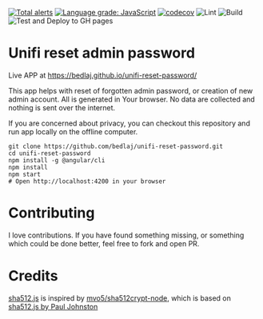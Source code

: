 [![Total alerts](https://img.shields.io/lgtm/alerts/g/bedlaj/unifi-reset-password.svg?logo=lgtm&logoWidth=18)](https://lgtm.com/projects/g/bedlaj/unifi-reset-password/alerts/)
[![Language grade: JavaScript](https://img.shields.io/lgtm/grade/javascript/g/bedlaj/unifi-reset-password.svg?logo=lgtm&logoWidth=18)](https://lgtm.com/projects/g/bedlaj/unifi-reset-password/context:javascript)
[![codecov](https://codecov.io/gh/bedlaj/unifi-reset-password/branch/master/graph/badge.svg)](https://codecov.io/gh/bedlaj/unifi-reset-password)
![Lint](https://github.com/bedlaj/unifi-reset-password/workflows/Lint/badge.svg)
![Build](https://github.com/bedlaj/unifi-reset-password/workflows/Build/badge.svg)
![Test and Deploy to GH pages](https://github.com/bedlaj/unifi-reset-password/workflows/Test%20and%20Deploy%20to%20GH%20pages/badge.svg)

# Unifi reset admin password

Live APP at https://bedlaj.github.io/unifi-reset-password/

This app helps with reset of forgotten admin password, or creation of new admin account.
All is generated in Your browser. No data are collected and nothing is sent over the internet.

If you are concerned about privacy, you can checkout this repository and run app locally on the offline computer.
```
git clone https://github.com/bedlaj/unifi-reset-password.git
cd unifi-reset-password
npm install -g @angular/cli
npm install
npm start
# Open http://localhost:4200 in your browser
```

# Contributing
I love contributions. If you have found something missing, or something which could be done better, feel free to fork and open PR.

# Credits
[sha512.js](https://github.com/bedlaj/unifi-reset-password/blob/master/src/utils/sha512.js) is inspired by [mvo5/sha512crypt-node](https://github.com/mvo5/sha512crypt-node), which is based on [sha512.js by Paul Johnston](http://pajhome.org.uk/crypt/md5/sha512.html)
